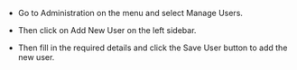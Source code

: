 * Go to Administration on the menu and select Manage Users.

* Then click on Add New User on the left sidebar. 

* Then fill in the required details and click the Save User button to add the new user.